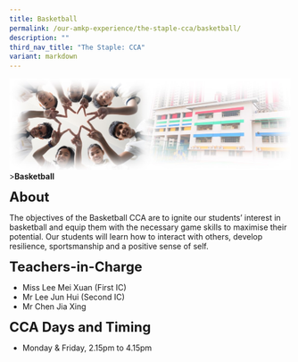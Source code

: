```yaml
---
title: Basketball
permalink: /our-amkp-experience/the-staple-cca/basketball/
description: ""
third_nav_title: "The Staple: CCA"
variant: markdown
---
```

![Sub-banner](/images/sub%20banner.jpg)
&gt;**Basketball**

**<font size="5">About</font>**

  
The objectives of the Basketball CCA are to ignite our students’ interest in basketball and equip them with the necessary game skills to maximise their potential. Our students will learn how to interact with others, develop resilience, sportsmanship and a positive sense of self.

**<font size="5">Teachers-in-Charge</font>**
* Miss Lee Mei Xuan (First IC)
* Mr Lee Jun Hui (Second IC)
* Mr Chen Jia Xing


**<font size="5">CCA Days and Timing
</font>**
* Monday &amp; Friday, 2.15pm to 4.15pm